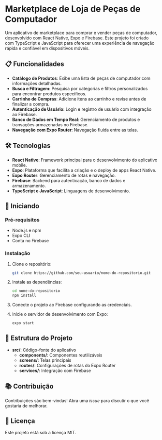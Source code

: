 
# Marketplace de Loja de Peças de Computador

Um aplicativo de marketplace para comprar e vender peças de computador, desenvolvido com React Native, Expo e Firebase. Este projeto foi criado com TypeScript e JavaScript para oferecer uma experiência de navegação rápida e confiável em dispositivos móveis.

## 📋 Funcionalidades

- **Catálogo de Produtos**: Exibe uma lista de peças de computador com informações detalhadas.
- **Busca e Filtragem**: Pesquisa por categorias e filtros personalizados para encontrar produtos específicos.
- **Carrinho de Compras**: Adicione itens ao carrinho e revise antes de finalizar a compra.
- **Autenticação de Usuário**: Login e registro de usuário com integração ao Firebase.
- **Banco de Dados em Tempo Real**: Gerenciamento de produtos e transações armazenadas no Firebase.
- **Navegação com Expo Router**: Navegação fluida entre as telas.

## 🛠️ Tecnologias

- **React Native**: Framework principal para o desenvolvimento do aplicativo mobile.
- **Expo**: Plataforma que facilita a criação e o deploy de apps React Native.
- **Expo Router**: Gerenciamento de rotas e navegação.
- **Firebase**: Backend para autenticação, banco de dados e armazenamento.
- **TypeScript e JavaScript**: Linguagens de desenvolvimento.

## 🚀 Iniciando

### Pré-requisitos

- Node.js e npm
- Expo CLI
- Conta no Firebase

### Instalação

1. Clone o repositório:
   ```bash
   git clone https://github.com/seu-usuario/nome-do-repositorio.git
   ```
2. Instale as dependências:
   ```bash
   cd nome-do-repositorio
   npm install
   ```
3. Conecte o projeto ao Firebase configurando as credenciais.

4. Inicie o servidor de desenvolvimento com Expo:
   ```bash
   expo start
   ```

## 📄 Estrutura do Projeto

- **src/**: Código-fonte do aplicativo
  - **components/**: Componentes reutilizáveis
  - **screens/**: Telas principais
  - **routes/**: Configurações de rotas do Expo Router
  - **services/**: Integração com Firebase

## 📚 Contribuição

Contribuições são bem-vindas! Abra uma *issue* para discutir o que você gostaria de melhorar.

## 📝 Licença

Este projeto está sob a licença MIT.
